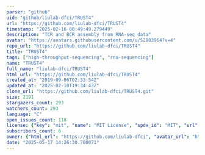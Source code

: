 ```yaml
---
parser: "github"
uid: "github/liulab-dfci/TRUST4"
url: "https://github.com/liulab-dfci/TRUST4"
timestamp: "2025-02-16 00:49:49.279449"
description: "TCR and BCR assembly from RNA-seq data"
avatar: "https://avatars.githubusercontent.com/u/52803964?v=4"
repo_url: "https://github.com/liulab-dfci/TRUST4"
title: "TRUST4"
tags: ["high-throughput-sequencing", "rna-sequencing"]
name: "TRUST4"
full_name: "liulab-dfci/TRUST4"
html_url: "https://github.com/liulab-dfci/TRUST4"
created_at: "2019-09-06T02:33:54Z"
updated_at: "2025-02-10T19:34:43Z"
clone_url: "https://github.com/liulab-dfci/TRUST4.git"
size: 2191
stargazers_count: 293
watchers_count: 293
language: "C"
open_issues_count: 118
license: {"key": "mit", "name": "MIT License", "spdx_id": "MIT", "url": "https://api.github.com/licenses/mit", "node_id": "MDc6TGljZW5zZTEz"}
subscribers_count: 6
owner: {"html_url": "https://github.com/liulab-dfci", "avatar_url": "https://avatars.githubusercontent.com/u/52803964?v=4", "login": "liulab-dfci", "type": "User"}
date: "2025-05-17 14:26:30.700071"
---
```


